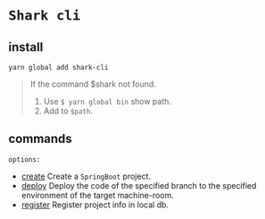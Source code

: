 # `Shark cli`

## install
`yarn global add shark-cli`

>  If the command  $shark not found.
>
> 1. Use `$ yarn global bin` show path.
> 2. Add to `$path`.

## commands
`options:`

- [create](./doc/shark-create.md) Create a `SpringBoot` project.
- [deploy](./doc/shark-deploy.md) Deploy the code of the specified branch to the specified environment of the target machine-room.
- [register](./doc/shark-register.md) Register  project info in local db.

